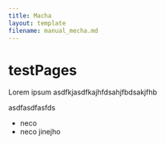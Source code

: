 ```yaml
---
title: Macha
layout: template
filename: manual_mecha.md
--- 
```


# testPages

Lorem ipsum asdfkjasdfkajhfdsahjfbdsakjfhb 

asdfasdfasfds
* neco
* neco jinejho

